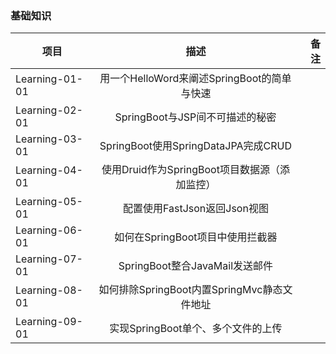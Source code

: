 ### 基础知识
| 项目                | 描述           | 备注  |
| ------------------- |:-------------:| -----:|
| Learning-01-01      | 用一个HelloWord来阐述SpringBoot的简单与快速 |  |
| Learning-02-01      | SpringBoot与JSP间不可描述的秘密      |    |
| Learning-03-01      | SpringBoot使用SpringDataJPA完成CRUD      |     |
| Learning-04-01      | 使用Druid作为SpringBoot项目数据源（添加监控）      |     |
| Learning-05-01      | 配置使用FastJson返回Json视图      |     |
| Learning-06-01      | 如何在SpringBoot项目中使用拦截器      |     |
| Learning-07-01      | SpringBoot整合JavaMail发送邮件      |     |
| Learning-08-01      | 如何排除SpringBoot内置SpringMvc静态文件地址      |     |
| Learning-09-01      | 实现SpringBoot单个、多个文件的上传      |     |
